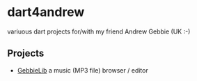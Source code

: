 dart4andrew
===========

variuous dart projects for/with my friend Andrew Gebbie (UK :-)

Projects
--------
* [GebbieLib](http://github.com/innubili/dart4andrew/tree/master/GebbieLib) a music (MP3 file) browser / editor 
